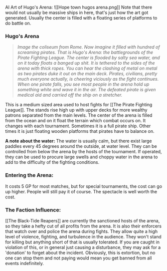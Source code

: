 AI Art of Hugo's Arena: ![[Hope town hugos arena.png]]
Note that there would not usually be massive ships in here, that's just how the art got generated. Usually the center is filled with a floating series of platforms to do battle on. 
### Hugo's Arena
> *Image the coliseum from Rome. Now imagine it filled with hundred of screaming pirates. That is Hugo's Arena: the battlegrounds of the Pirate Fighting League. The center is flooded by salty sea water, and on it today floats a banged up shit. It is tethered to the sides of the arena with thick ropes. You can hear the clashing of metal on metal as two pirates duke it out on the main deck. Pirates, civilians, pretty much everyone actually, is cheering viciously as the fight continues. When one pirate falls, you see most people in the arena hold up something white and wave it in the air. The defeated pirate is given medical aid and carried off the ship on a stretcher.*

This is a medium sized area used to host fights for [[The Pirate Fighting League]]. The stands rise high up with upper decks for more wealthy patrons separated from the main levels. The center of the arena is filled from the ocean and on it float the terrain which combat occurs on. It changes with each tournament. Sometimes it is a full pirate ship. Other times it is just floating wooden platforms that pirates have to balance on.

**A note about the water:** The water is usually calm, but there exist large paddles every 45 degrees around the outside, at water level. They can be controlled from below the arena by the hosts of the tournament. If operated, they can be used to procure large swells and choppy water in the arena to add to the difficulty of the fighting conditions. 

### Entering the Arena:
It costs 5 GP for most matches, but for special tournaments, the cost can go up higher. People will still pay it of course. The spectacle is well worth the cost. 

### The Faction Influence:
[[The Black-Tide Reapers]] are currently the sanctioned hosts of the arena, so they take a hefty cut of all profits from the arena. It is also their enforcers that watch over and police the arena during fights. They allow quite a high level of violence, fighting, and turbulence in the audience. They won't stand for killing but anything short of that is usually tolerated. If you are caught in violation of this, or in general just causing a disturbance, they may ask for a 'donation' to forget about the incident. Obviously, this is extortion, but no one can stop them and not paying would mean you get banned from all events indefinitely. 